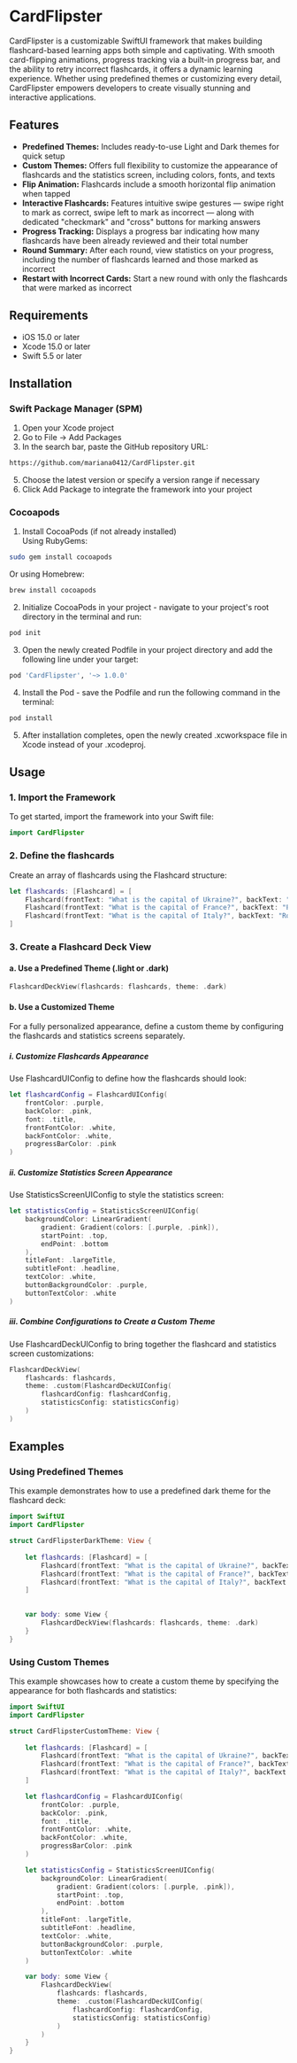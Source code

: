 # CardFlipster

CardFlipster is a customizable SwiftUI framework that makes building flashcard-based learning apps both simple and captivating. 
With smooth card-flipping animations, progress tracking via a built-in progress bar, and the ability to retry incorrect flashcards, 
it offers a dynamic learning experience. Whether using predefined themes or customizing every detail, CardFlipster empowers developers 
to create visually stunning and interactive applications.

## Features

- <b>Predefined Themes:</b> Includes ready-to-use Light and Dark themes for quick setup
- <b>Custom Themes:</b> Offers full flexibility to customize the appearance of flashcards and the statistics screen, including colors, fonts, and texts
- <b>Flip Animation:</b> Flashcards include a smooth horizontal flip animation when tapped
- <b>Interactive Flashcards:</b> Features intuitive swipe gestures — swipe right to mark as correct, swipe left to mark as incorrect — along with dedicated "checkmark" and "cross" buttons for marking answers
- <b>Progress Tracking:</b> Displays a progress bar indicating how many flashcards have been already reviewed and their total number
- <b>Round Summary:</b> After each round, view statistics on your progress, including the number of flashcards learned and those marked as incorrect
- <b>Restart with Incorrect Cards:</b> Start a new round with only the flashcards that were marked as incorrect

## Requirements

- iOS 15.0 or later
- Xcode 15.0 or later
- Swift 5.5 or later

## Installation
### Swift Package Manager (SPM)
1. Open your Xcode project
2. Go to File -> Add Packages
3. In the search bar, paste the GitHub repository URL:
```bash
https://github.com/mariana0412/CardFlipster.git
```
5. Choose the latest version or specify a version range if necessary
6. Click Add Package to integrate the framework into your project

### Cocoapods
1. Install CocoaPods (if not already installed)  
Using RubyGems:
```bash
sudo gem install cocoapods
```
Or using Homebrew:
```bash
brew install cocoapods
```
2. Initialize CocoaPods in your project - navigate to your project's root directory in the terminal and run:
```ruby
pod init
```
3. Open the newly created Podfile in your project directory and add the following line under your target:
```ruby
pod 'CardFlipster', '~> 1.0.0'
```
4. Install the Pod - save the Podfile and run the following command in the terminal:
```ruby
pod install
```
5. After installation completes, open the newly created .xcworkspace file in Xcode instead of your .xcodeproj.

## Usage

### 1. Import the Framework
To get started, import the framework into your Swift file:
```swift
import CardFlipster
```

### 2. Define the flashcards
Create an array of flashcards using the Flashcard structure:
```swift
let flashcards: [Flashcard] = [
    Flashcard(frontText: "What is the capital of Ukraine?", backText: "Kyiv"),
    Flashcard(frontText: "What is the capital of France?", backText: "Paris"),
    Flashcard(frontText: "What is the capital of Italy?", backText: "Rome")
]
```

### 3. Create a Flashcard Deck View
#### a. Use a Predefined Theme (.light or .dark)
```swift
FlashcardDeckView(flashcards: flashcards, theme: .dark)
```
#### b. Use a Customized Theme

For a fully personalized appearance, define a custom theme by configuring the flashcards and statistics screens separately.

##### i. Customize Flashcards Appearance
Use FlashcardUIConfig to define how the flashcards should look:

```swift
let flashcardConfig = FlashcardUIConfig(
    frontColor: .purple,
    backColor: .pink,
    font: .title,
    frontFontColor: .white,
    backFontColor: .white,
    progressBarColor: .pink
)
```

##### ii. Customize Statistics Screen Appearance
Use StatisticsScreenUIConfig to style the statistics screen:
```swift
let statisticsConfig = StatisticsScreenUIConfig(
    backgroundColor: LinearGradient(
        gradient: Gradient(colors: [.purple, .pink]),
        startPoint: .top,
        endPoint: .bottom
    ),
    titleFont: .largeTitle,
    subtitleFont: .headline,
    textColor: .white,
    buttonBackgroundColor: .purple,
    buttonTextColor: .white
)
```

##### iii. Combine Configurations to Create a Custom Theme
Use FlashcardDeckUIConfig to bring together the flashcard and statistics screen customizations:
```swift
FlashcardDeckView(
    flashcards: flashcards,
    theme: .custom(FlashcardDeckUIConfig(
        flashcardConfig: flashcardConfig,
        statisticsConfig: statisticsConfig)
    )
)
```

## Examples
### Using Predefined Themes
This example demonstrates how to use a predefined dark theme for the flashcard deck:
```swift
import SwiftUI
import CardFlipster

struct CardFlipsterDarkTheme: View {
    
    let flashcards: [Flashcard] = [
        Flashcard(frontText: "What is the capital of Ukraine?", backText: "Kyiv"),
        Flashcard(frontText: "What is the capital of France?", backText: "Paris"),
        Flashcard(frontText: "What is the capital of Italy?", backText: "Rome")
    ]

    
    var body: some View {
        FlashcardDeckView(flashcards: flashcards, theme: .dark)
    }
}
```

### Using Custom Themes
This example showcases how to create a custom theme by specifying the appearance for both flashcards and statistics:
```swift
import SwiftUI
import CardFlipster

struct CardFlipsterCustomTheme: View {
    
    let flashcards: [Flashcard] = [
        Flashcard(frontText: "What is the capital of Ukraine?", backText: "Kyiv"),
        Flashcard(frontText: "What is the capital of France?", backText: "Paris"),
        Flashcard(frontText: "What is the capital of Italy?", backText: "Rome")
    ]

    let flashcardConfig = FlashcardUIConfig(
        frontColor: .purple,
        backColor: .pink,
        font: .title,
        frontFontColor: .white,
        backFontColor: .white,
        progressBarColor: .pink
    )

    let statisticsConfig = StatisticsScreenUIConfig(
        backgroundColor: LinearGradient(
            gradient: Gradient(colors: [.purple, .pink]),
            startPoint: .top,
            endPoint: .bottom
        ),
        titleFont: .largeTitle,
        subtitleFont: .headline,
        textColor: .white,
        buttonBackgroundColor: .purple,
        buttonTextColor: .white
    )

    var body: some View {
        FlashcardDeckView(
            flashcards: flashcards,
            theme: .custom(FlashcardDeckUIConfig(
                flashcardConfig: flashcardConfig,
                statisticsConfig: statisticsConfig)
            )
        )
    }
}
```
